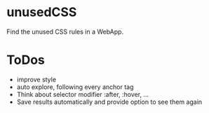 unusedCSS
===

Find the unused CSS rules in a WebApp.


ToDos
===
- improve style
- auto explore, following every anchor tag
- Think about selector modifier :after, :hover, …
- Save results automatically and provide option to see them again











